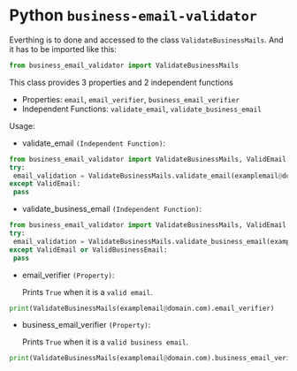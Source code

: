 # Python `business-email-validator`

Everthing is to done and accessed to the class `ValidateBusinessMails`. And it has to be imported like this:
```python
from business_email_validator import ValidateBusinessMails
```

This class provides 3 properties and 2 independent functions
- Properties: `email`, `email_verifier`, `business_email_verifier`
- Independent Functions: `validate_email`, `validate_business_email`

Usage:
- validate_email `(Independent Function)`:
 ```python
from business_email_validator import ValidateBusinessMails, ValidEmail
try:
  email_validation = ValidateBusinessMails.validate_email(examplemail@domain.com)
except ValidEmail:
  pass
```
- validate_business_email `(Independent Function)`:
 ```python
from business_email_validator import ValidateBusinessMails, ValidEmail, ValidBusinessEmail
try:
  email_validation = ValidateBusinessMails.validate_business_email(examplemail@domain.com)
except ValidEmail or ValidBusinessEmail:
  pass
```

- email_verifier `(Property)`:
  
  Prints `True` when it is a `valid email`.
```python
print(ValidateBusinessMails(examplemail@domain.com).email_verifier)
```
- business_email_verifier `(Property)`:
  
  Prints `True` when it is a `valid business email`.
```python
print(ValidateBusinessMails(examplemail@domain.com).business_email_verifier)
```

